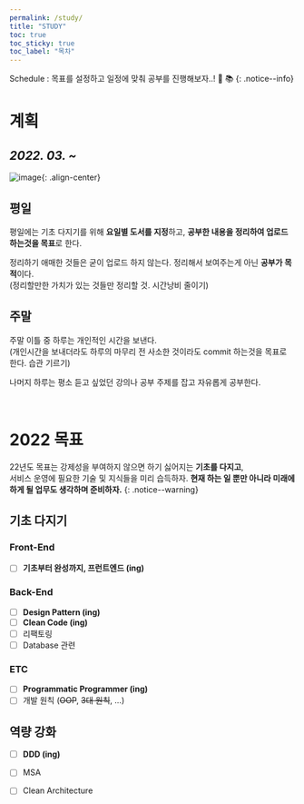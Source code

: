 ```yaml
---
permalink: /study/ 
title: "STUDY"
toc: true
toc_sticky: true
toc_label: "목차"
---
```


 Schedule : 목표를 설정하고 일정에 맞춰 공부를 진행해보자..! 📆 📚
{: .notice--info}

# 계획

## _2022. 03. ~_

![image](https://user-images.githubusercontent.com/53864640/158804781-0274e9b1-c5de-4bdc-be91-f2265e89bb41.png){: .align-center}

## 평일
평일에는 기초 다지기를 위해 **요일별 도서를 지정**하고, **공부한 내용을 정리하여 업로드 하는것을 목표**로 한다. <br>

정리하기 애매한 것들은 굳이 업로드 하지 않는다. 정리해서 보여주는게 아닌 **공부가 목적**이다.<br>
(정리할만한 가치가 있는 것들만 정리할 것. 시간낭비 줄이기)

## 주말
주말 이틀 중 하루는 개인적인 시간을 보낸다.<br>
(개인시간을 보내더라도 하루의 마무리 전 사소한 것이라도 commit 하는것을 목표로 한다. 습관 기르기)

나머지 하루는 평소 듣고 싶었던 강의나 공부 주제를 잡고 자유롭게 공부한다.

<br>

# 2022 목표
22년도 목표는 강제성을 부여하지 않으면 하기 싫어지는 **기초를 다지고**,<br>
서비스 운영에 필요한 기술 및 지식들을 미리 습득하자. **현재 하는 일 뿐만 아니라 미래에 하게 될 업무도 생각하며 준비하자.** 
{: .notice--warning}

## 기초 다지기

### Front-End

- [ ] **기초부터 완성까지, 프런트엔드 (ing)**

### Back-End

- [ ] **Design Pattern (ing)**
- [ ] **Clean Code (ing)**
- [ ] 리팩토링
- [ ] Database 관련

### ETC
- [ ] **Programmatic Programmer (ing)**
- [ ] 개발 원칙 (~~OOP~~, ~~3대 원칙~~, ...)

## 역량 강화

- [ ] **DDD (ing)**
- [ ] MSA
- [ ] Clean Architecture

